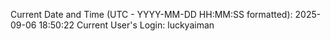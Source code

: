 Current Date and Time (UTC - YYYY-MM-DD HH:MM:SS formatted): 2025-09-06 18:50:22
Current User's Login: luckyaiman
